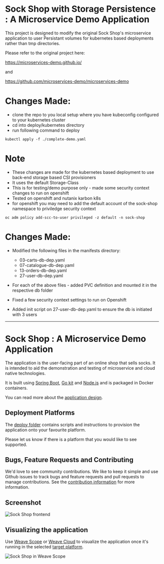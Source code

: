 
# Sock Shop with Storage Persistence : A Microservice Demo Application

This project is designed to modify the original Sock Shop's microservice application to user Persistant volumes for kubernetes based deployments rather than tmp directories.

Please refer to the original project here:

https://microservices-demo.github.io/

and

https://github.com/microservices-demo/microservices-demo
# Changes Made:
* clone the repo to you local setup where you have kubeconfig configured to your kubernetes cluster
* cd into deploy/kubernetes directory
* run following command to deploy
```
kubectl apply -f ./complete-demo.yaml 
```

# Note
* These changes are made for the kubernetes based deployment to use back-end storage based CSI provisioners
* It uses the default Storage-Class 
* This is for testing/demo purpose only - made some security context changes to run on openshift
* Tested on openshift and nutanix karbon k8s
* for openshift you may need to add the default account of the sock-shop namespace to priviledge security context

```
oc adm policy add-scc-to-user privileged -z default -n sock-shop
```

# Changes Made:
* Modified the following files in the manifests directory:

  * 03-carts-db-dep.yaml
  * 07-catalogue-db-dep.yaml
  * 13-orders-db-dep.yaml
  * 27-user-db-dep.yaml
* For each of the above files - added PVC definition and mounted it in the respective db folder
* Fixed a few security context settings to run on Openshift 
* Added init script on 27-user-db-dep.yaml to ensure the db is initiated with 3 users 



--------------------


# Sock Shop : A Microservice Demo Application

The application is the user-facing part of an online shop that sells socks. It is intended to aid the demonstration and testing of microservice and cloud native technologies.

It is built using [Spring Boot](http://projects.spring.io/spring-boot/), [Go kit](http://gokit.io) and [Node.js](https://nodejs.org/) and is packaged in Docker containers.

You can read more about the [application design](./internal-docs/design.md).

## Deployment Platforms

The [deploy folder](./deploy/) contains scripts and instructions to provision the application onto your favourite platform. 

Please let us know if there is a platform that you would like to see supported.

## Bugs, Feature Requests and Contributing

We'd love to see community contributions. We like to keep it simple and use Github issues to track bugs and feature requests and pull requests to manage contributions. See the [contribution information](.github/CONTRIBUTING.md) for more information.

## Screenshot

![Sock Shop frontend](https://github.com/microservices-demo/microservices-demo.github.io/raw/master/assets/sockshop-frontend.png)

## Visualizing the application

Use [Weave Scope](http://weave.works/products/weave-scope/) or [Weave Cloud](http://cloud.weave.works/) to visualize the application once it's running in the selected [target platform](./deploy/).

![Sock Shop in Weave Scope](https://github.com/microservices-demo/microservices-demo.github.io/raw/master/assets/sockshop-scope.png)

## 
